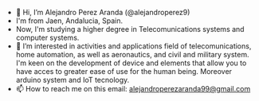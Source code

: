 - 👋 Hi, I’m Alejandro Perez Aranda (@alejandroperez9)
- I'm from Jaen, Andalucia, Spain.
- Now, I'm studying a higher degree in Telecomunications systems and computer systems.
- 👀 I’m interested in activities and applications field of telecomunications, home automation, as well as aeronautics, and civil and military system.
  I'm keen on the development of device and elements that allow you to have acces to greater ease of use for the human being.
  Moreover arduino system and IoT tecnology.
- 📫 How to reach me on this email: alejandroperezaranda99@gmail.com
